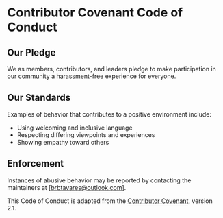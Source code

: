 # Contributor Covenant Code of Conduct

## Our Pledge

We as members, contributors, and leaders pledge to make participation in our community a harassment-free experience for everyone.

## Our Standards

Examples of behavior that contributes to a positive environment include:

- Using welcoming and inclusive language
- Respecting differing viewpoints and experiences
- Showing empathy toward others

## Enforcement

Instances of abusive behavior may be reported by contacting the maintainers at [brbtavares@outlook.com].

This Code of Conduct is adapted from the [Contributor Covenant](https://www.contributor-covenant.org), version 2.1.
